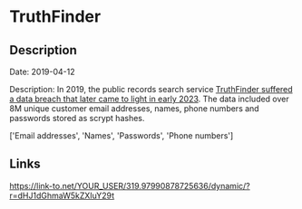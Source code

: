 # TruthFinder

## Description

Date: 2019-04-12

Description:
In 2019, the public records search service <a href="https://www.truthfinder.com/security-incident-alert/" target="_blank" rel="noopener">TruthFinder suffered a data breach that later came to light in early 2023</a>. The data included over 8M unique customer email addresses, names, phone numbers and passwords stored as scrypt hashes.


['Email addresses', 'Names', 'Passwords', 'Phone numbers']

## Links

https://link-to.net/YOUR_USER/319.97990878725636/dynamic/?r=dHJ1dGhmaW5kZXIuY29t